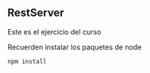 ## RestServer

Este es el ejercicio del curso

Recuerden instalar los paquetes de node
```
npm install
```